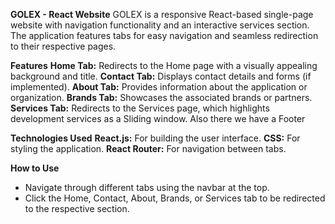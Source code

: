 
**GOLEX - React Website**
GOLEX is a responsive React-based single-page website with navigation functionality and an interactive services section. The application features tabs for easy navigation and seamless redirection to their respective pages.

**Features**
**Home Tab:** Redirects to the Home page with a visually appealing background and title.
**Contact Tab:** Displays contact details and forms (if implemented).
**About Tab:** Provides information about the application or organization.
**Brands Tab:** Showcases the associated brands or partners.
**Services Tab:** Redirects to the Services page, which highlights development services as a Sliding window.
Also there we have a Footer

**Technologies Used**
**React.js:** For building the user interface.
**CSS:** For styling the application.
**React Router:** For navigation between tabs.

**How to Use**
- Navigate through different tabs using the navbar at the top.
- Click the Home, Contact, About, Brands, or Services tab to be redirected to the respective section.
